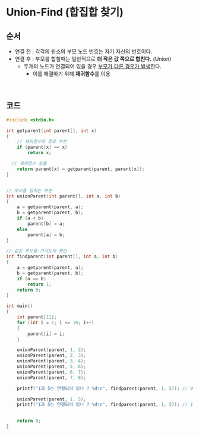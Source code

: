 # Union-Find (합집합 찾기)

## 순서

- 연결 전 : 각각의 원소의 부모 노드 번호는 자기 자신의 번호이다.
- 연결 후 : 부모를 합칠때는 일반적으로 **더 작은 값 쪽으로 합친다.** (Union)
  - 두개의 노드가 연결되어 있을 경우 <u>부모가 다른 경우가 발생</u>한다.
    - 이를 해결하기 위해 **재귀함수**를 이용

</br> 

## 코드

```c++
#include <stdio.h>

int getparent(int parent[], int x)
{
    // 재귀함수의 종료 부분
    if (parent[x] == x)
        return x;

  // 재귀함수 호출
    return parent[x] = getparent(parent, parent[x]);
}


// 부모를 합치는 부분
int unionParent(int parent[], int a, int b)
{
    a = getparent(parent, a);
    b = getparent(parent, b);
    if (a < b)
        parent[b] = a;
    else
        parent[a] = b;
}

// 같은 부모를 가지는지 확인
int findparent(int parent[], int a, int b)
{
    a = getparent(parent, a);
    b = getparent(parent, b);
    if (a == b)
        return 1;
    return 0;
}

int main()
{
    int parent[11];
    for (int i = 1; i <= 10; i++)
    {
        parent[i] = i;
    }

    unionParent(parent, 1, 2);
    unionParent(parent, 2, 3);
    unionParent(parent, 3, 4);
    unionParent(parent, 5, 6);
    unionParent(parent, 6, 7);
    unionParent(parent, 7, 8);

    printf("1과 5는 연결되어 있나 ? %d\n", findparent(parent, 1, 5)); // 0 (false)

    unionParent(parent, 1, 5);
    printf("1과 5는 연결되어 있나 ? %d\n", findparent(parent, 1, 5)); // 1 (true)

    
    return 0;
}
```

